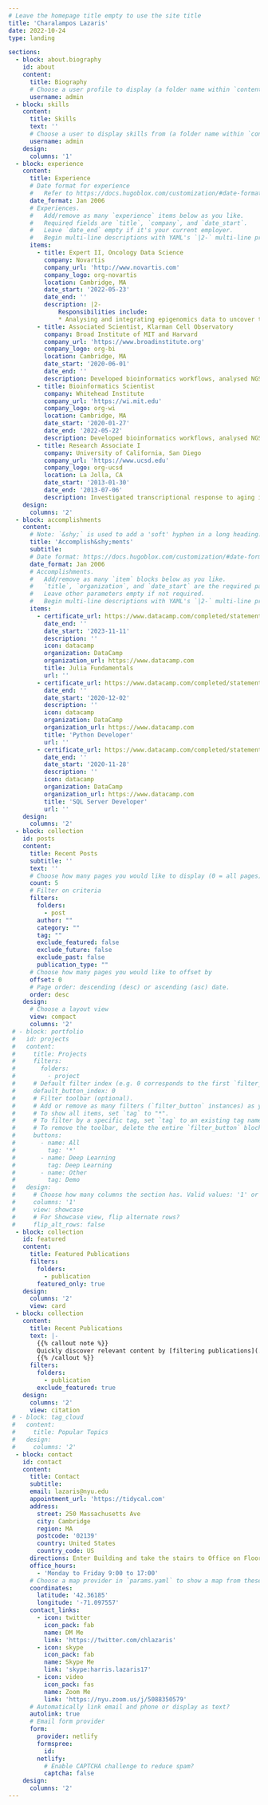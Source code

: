 ```yaml
---
# Leave the homepage title empty to use the site title
title: 'Charalampos Lazaris'
date: 2022-10-24
type: landing

sections:
  - block: about.biography
    id: about
    content:
      title: Biography
      # Choose a user profile to display (a folder name within `content/authors/`)
      username: admin
  - block: skills
    content:
      title: Skills
      text: ''
      # Choose a user to display skills from (a folder name within `content/authors/`)
      username: admin
    design:
      columns: '1'
  - block: experience
    content:
      title: Experience
      # Date format for experience
      #   Refer to https://docs.hugoblox.com/customization/#date-format
      date_format: Jan 2006
      # Experiences.
      #   Add/remove as many `experience` items below as you like.
      #   Required fields are `title`, `company`, and `date_start`.
      #   Leave `date_end` empty if it's your current employer.
      #   Begin multi-line descriptions with YAML's `|2-` multi-line prefix.
      items:
        - title: Expert II, Oncology Data Science
          company: Novartis
          company_url: 'http://www.novartis.com'
          company_logo: org-novartis
          location: Cambridge, MA
          date_start: '2022-05-23'
          date_end: ''
          description: |2-
              Responsibilities include:
              * Analysing and integrating epigenomics data to uncover transcriptional dependencies in cancer.
        - title: Associated Scientist, Klarman Cell Observatory
          company: Broad Institute of MIT and Harvard
          company_url: 'https://www.broadinstitute.org'
          company_logo: org-bi
          location: Cambridge, MA
          date_start: '2020-06-01'
          date_end: ''
          description: Developed bioinformatics workflows, analysed NGS data, and completed postdoctoral work on transcriptional addiction in multiple myeloma. 
        - title: Bioinformatics Scientist
          company: Whitehead Institute
          company_url: 'https://wi.mit.edu'
          company_logo: org-wi
          location: Cambridge, MA
          date_start: '2020-01-27'
          date_end: '2022-05-22'
          description: Developed bioinformatics workflows, analysed NGS data, and completed postdoctoral work on transcriptional addiction in multiple myeloma.
        - title: Research Associate I
          company: University of California, San Diego
          company_url: 'https://www.ucsd.edu'
          company_logo: org-ucsd
          location: La Jolla, CA
          date_start: '2013-01-30'
          date_end: '2013-07-06'
          description: Investigated transcriptional response to aging in baker's yeast.
    design:
      columns: '2'
  - block: accomplishments
    content:
      # Note: `&shy;` is used to add a 'soft' hyphen in a long heading.
      title: 'Accomplish&shy;ments'
      subtitle:
      # Date format: https://docs.hugoblox.com/customization/#date-format
      date_format: Jan 2006
      # Accomplishments.
      #   Add/remove as many `item` blocks below as you like.
      #   `title`, `organization`, and `date_start` are the required parameters.
      #   Leave other parameters empty if not required.
      #   Begin multi-line descriptions with YAML's `|2-` multi-line prefix.
      items:
        - certificate_url: https://www.datacamp.com/completed/statement-of-accomplishment/track/7f8dd447aeda1e074be504b437729e7c5e4ded7d
          date_end: ''
          date_start: '2023-11-11'
          description: ''
          icon: datacamp
          organization: DataCamp
          organization_url: https://www.datacamp.com
          title: Julia Fundamentals
          url: ''
        - certificate_url: https://www.datacamp.com/completed/statement-of-accomplishment/track/8b7f4c4fddc05a37643e131139ffc5762027c7ab
          date_end: ''
          date_start: '2020-12-02'
          description: ''
          icon: datacamp
          organization: DataCamp
          organization_url: https://www.datacamp.com
          title: 'Python Developer'
          url: ''
        - certificate_url: https://www.datacamp.com/completed/statement-of-accomplishment/track/8b7f4c4fddc05a37643e131139ffc5762027c7ab
          date_end: ''
          date_start: '2020-11-28'
          description: ''
          icon: datacamp
          organization: DataCamp
          organization_url: https://www.datacamp.com
          title: 'SQL Server Developer'
          url: ''
    design:
      columns: '2'
  - block: collection
    id: posts
    content:
      title: Recent Posts
      subtitle: ''
      text: ''
      # Choose how many pages you would like to display (0 = all pages)
      count: 5
      # Filter on criteria
      filters:
        folders:
          - post
        author: ""
        category: ""
        tag: ""
        exclude_featured: false
        exclude_future: false
        exclude_past: false
        publication_type: ""
      # Choose how many pages you would like to offset by
      offset: 0
      # Page order: descending (desc) or ascending (asc) date.
      order: desc
    design:
      # Choose a layout view
      view: compact
      columns: '2'
 # - block: portfolio
 #   id: projects
 #   content:
 #     title: Projects
 #     filters:
 #       folders:
 #         - project
 #     # Default filter index (e.g. 0 corresponds to the first `filter_button` instance below).
 #     default_button_index: 0
 #     # Filter toolbar (optional).
 #     # Add or remove as many filters (`filter_button` instances) as you like.
 #     # To show all items, set `tag` to "*".
 #     # To filter by a specific tag, set `tag` to an existing tag name.
 #     # To remove the toolbar, delete the entire `filter_button` block.
 #     buttons:
 #       - name: All
 #         tag: '*'
 #       - name: Deep Learning
 #         tag: Deep Learning
 #       - name: Other
 #         tag: Demo
 #   design:
 #     # Choose how many columns the section has. Valid values: '1' or '2'.
 #     columns: '1'
 #     view: showcase
 #     # For Showcase view, flip alternate rows?
 #     flip_alt_rows: false
  - block: collection
    id: featured
    content:
      title: Featured Publications
      filters:
        folders:
          - publication
        featured_only: true
    design:
      columns: '2'
      view: card
  - block: collection
    content:
      title: Recent Publications
      text: |-
        {{% callout note %}}
        Quickly discover relevant content by [filtering publications](./publication/).
        {{% /callout %}}
      filters:
        folders:
          - publication
        exclude_featured: true
    design:
      columns: '2'
      view: citation
 # - block: tag_cloud
 #   content:
 #     title: Popular Topics
 #   design:
 #     columns: '2'
  - block: contact
    id: contact
    content:
      title: Contact
      subtitle:
      email: lazaris@nyu.edu
      appointment_url: 'https://tidycal.com'
      address:
        street: 250 Massachusetts Ave
        city: Cambridge
        region: MA
        postcode: '02139'
        country: United States
        country_code: US
      directions: Enter Building and take the stairs to Office on Floor 3
      office_hours:
        - 'Monday to Friday 9:00 to 17:00'
      # Choose a map provider in `params.yaml` to show a map from these coordinates
      coordinates:
        latitude: '42.36185'
        longitude: '-71.097557'  
      contact_links:
        - icon: twitter
          icon_pack: fab
          name: DM Me
          link: 'https://twitter.com/chlazaris'
        - icon: skype
          icon_pack: fab
          name: Skype Me
          link: 'skype:harris.lazaris17'
        - icon: video
          icon_pack: fas
          name: Zoom Me
          link: 'https://nyu.zoom.us/j/5088350579'
      # Automatically link email and phone or display as text?
      autolink: true
      # Email form provider
      form:
        provider: netlify
        formspree:
          id:
        netlify:
          # Enable CAPTCHA challenge to reduce spam?
          captcha: false
    design:
      columns: '2'
---
```

